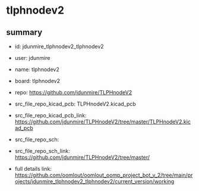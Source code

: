 # tlphnodev2
 
## summary 
* id: jdunmire_tlphnodev2_tlphnodev2
* user: jdunmire
* name: tlphnodev2
* board: tlphnodev2
* repo: https://github.com/jdunmire/TLPHnodeV2
* src_file_repo_kicad_pcb: TLPHnodeV2.kicad_pcb
* src_file_repo_kicad_pcb_link: https://github.com/jdunmire/TLPHnodeV2/tree/master/TLPHnodeV2.kicad_pcb


* src_file_repo_sch: 
* src_file_repo_sch_link: https://github.com/jdunmire/TLPHnodeV2/tree/master/
* full details link: https://github.com/oomlout/oomlout_oomp_project_bot_v_2/tree/main/projects/jdunmire_tlphnodev2_tlphnodev2/current_version/working  







